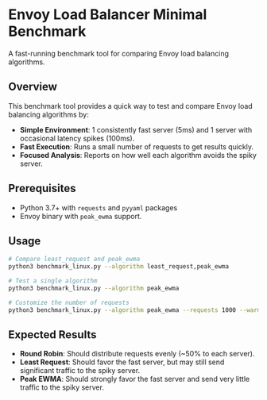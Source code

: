 # Envoy Load Balancer Minimal Benchmark

A fast-running benchmark tool for comparing Envoy load balancing algorithms.

## Overview

This benchmark tool provides a quick way to test and compare Envoy load balancing algorithms by:

- **Simple Environment**: 1 consistently fast server (5ms) and 1 server with occasional latency spikes (100ms).
- **Fast Execution**: Runs a small number of requests to get results quickly.
- **Focused Analysis**: Reports on how well each algorithm avoids the spiky server.

## Prerequisites

- Python 3.7+ with `requests` and `pyyaml` packages
- Envoy binary with `peak_ewma` support.

## Usage

```bash
# Compare least_request and peak_ewma
python3 benchmark_linux.py --algorithm least_request,peak_ewma

# Test a single algorithm
python3 benchmark_linux.py --algorithm peak_ewma

# Customize the number of requests
python3 benchmark_linux.py --algorithm peak_ewma --requests 1000 --warmup 100
```

## Expected Results

- **Round Robin**: Should distribute requests evenly (~50% to each server).
- **Least Request**: Should favor the fast server, but may still send significant traffic to the spiky server.
- **Peak EWMA**: Should strongly favor the fast server and send very little traffic to the spiky server.

